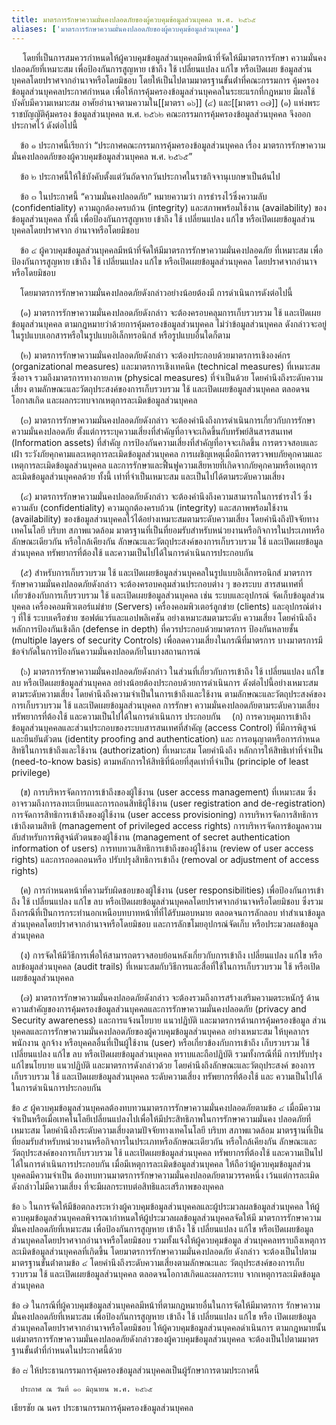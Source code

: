 ```yaml
---
title: มาตรการรักษาความมั่นคงปลอดภัยของผู้ควบคุมข้อมูลส่วนบุคคล พ.ศ. ๒๕๖๕
aliases: ['มาตรการรักษาความมั่นคงปลอดภัยของผู้ควบคุมข้อมูลส่วนบุคคล']
---
```



&emsp; โดยที่เป็นการสมควรกําหนดให้ผู้ควบคุมข้อมูลส่วนบุคคลมีหน้าที่จัดให้มีมาตรการรักษา
ความมั่นคงปลอดภัยที่เหมาะสม เพื่อป้องกันการสูญหาย เข้าถึง ใช้ เปลี่ยนแปลง
แก้ไข หรือเปิดเผย ข้อมูลส่วนบุคคลโดยปราศจากอํานาจหรือโดยมิชอบ
โดยให้เป็นไปตามมาตรฐานขั้นต่ําที่คณะกรรมการ คุ้มครองข้อมูลส่วนบุคคลประกาศกําหนด
เพื่อให้การคุ้มครองข้อมูลส่วนบุคคลในระยะแรกที่กฎหมาย มีผลใช้บังคับมีความเหมาะสม
อาศัยอํานาจตามความใน[[มาตรา ๑๖]] (๔) และ[[มาตรา ๓๗]] (๑)
แห่งพระราชบัญญัติคุ้มครอง ข้อมูลส่วนบุคคล พ.ศ. ๒๕๖๒
คณะกรรมการคุ้มครองข้อมูลส่วนบุคคล จึงออกประกาศไว้ ดังต่อไปนี้

&emsp;ข้อ ๑ ประกาศนี้เรียกว่า “ประกาศคณะกรรมการคุ้มครองข้อมูลส่วนบุคคล เรื่อง
มาตรการรักษาความมั่นคงปลอดภัยของผู้ควบคุมข้อมูลส่วนบุคคล พ.ศ. ๒๕๖๕”

&emsp;ข้อ ๒ ประกาศนี้ให้ใช้บังคับตั้งแต่วันถัดจากวันประกาศในราชกิจจานุเบกษาเป็นต้นไป

&emsp;ข้อ ๓ ในประกาศนี้
“ความมั่นคงปลอดภัย” หมายความว่า การธํารงไว้ซึ่งความลับ (confidentiality)
ความถูกต้องครบถ้วน (integrity) และสภาพพร้อมใช้งาน (availability)
ของข้อมูลส่วนบุคคล ทั้งนี้ เพื่อป้องกันการสูญหาย เข้าถึง ใช้ เปลี่ยนแปลง แก้ไข
หรือเปิดเผยข้อมูลส่วนบุคคลโดยปราศจาก อํานาจหรือโดยมิชอบ

&emsp;ข้อ ๔ ผู้ควบคุมข้อมูลส่วนบุคคลมีหน้าที่จัดให้มีมาตรการรักษาความมั่นคงปลอดภัย
ที่เหมาะสม เพื่อป้องกันการสูญหาย เข้าถึง ใช้ เปลี่ยนแปลง แก้ไข
หรือเปิดเผยข้อมูลส่วนบุคคล โดยปราศจากอํานาจหรือโดยมิชอบ

&emsp;โดยมาตรการรักษาความมั่นคงปลอดภัยดังกล่าวอย่างน้อยต้องมี การดําเนินการดังต่อไปนี้

&emsp;(๑) มาตรการรักษาความมั่นคงปลอดภัยดังกล่าว จะต้องครอบคลุมการเก็บรวบรวม
ใช้ และเปิดเผยข้อมูลส่วนบุคคล ตามกฎหมายว่าด้วยการคุ้มครองข้อมูลส่วนบุคคล
ไม่ว่าข้อมูลส่วนบุคคล ดังกล่าวจะอยู่ในรูปแบบเอกสารหรือในรูปแบบอิเล็กทรอนิกส์
หรือรูปแบบอื่นใดก็ตาม

&emsp;(๒) มาตรการรักษาความมั่นคงปลอดภัยดังกล่าว
จะต้องประกอบด้วยมาตรการเชิงองค์กร (organizational measures)
และมาตรการเชิงเทคนิค (technical measures) ที่เหมาะสม ซึ่งอาจ
รวมถึงมาตรการทางกายภาพ (physical measures) ที่จําเป็นด้วย
โดยคํานึงถึงระดับความเสี่ยง ตามลักษณะและวัตถุประสงค์ของการเก็บรวบรวม ใช้
และเปิดเผยข้อมูลส่วนบุคคล ตลอดจนโอกาสเกิด และผลกระทบจากเหตุการละเมิดข้อมูลส่วนบุคคล

&emsp;(๓) มาตรการรักษาความมั่นคงปลอดภัยดังกล่าว
จะต้องคํานึงถึงการดําเนินการเกี่ยวกับการรักษา ความมั่นคงปลอดภัย
ตั้งแต่การระบุความเสี่ยงที่สําคัญที่อาจจะเกิดขึ้นกับทรัพย์สินสารสนเทศ
(Information assets) ที่สําคัญ การป้องกันความเสี่ยงที่สําคัญที่อาจจะเกิดขึ้น
การตรวจสอบและเฝ้า ระวังภัยคุกคามและเหตุการละเมิดข้อมูลส่วนบุคคล
การเผชิญเหตุเมื่อมีการตรวจพบภัยคุกคามและ เหตุการละเมิดข้อมูลส่วนบุคคล
และการรักษาและฟื้นฟูความเสียหายที่เกิดจากภัยคุกคามหรือเหตุการ
ละเมิดข้อมูลส่วนบุคคลด้วย ทั้งนี้ เท่าที่จําเป็นเหมาะสม
และเป็นไปได้ตามระดับความเสี่ยง

&emsp;(๔) มาตรการรักษาความมั่นคงปลอดภัยดังกล่าว
จะต้องคํานึงถึงความสามารถในการธํารงไว้ ซึ่งความลับ (confidentiality)
ความถูกต้องครบถ้วน (integrity) และสภาพพร้อมใช้งาน (availability)
ของข้อมูลส่วนบุคคลไว้ได้อย่างเหมาะสมตามระดับความเสี่ยง
โดยคํานึงถึงปัจจัยทางเทคโนโลยี บริบท สภาพแวดล้อม
มาตรฐานที่เป็นที่ยอมรับสําหรับหน่วยงานหรือกิจการในประเภทหรือลักษณะเดียวกัน
หรือใกล้เคียงกัน ลักษณะและวัตถุประสงค์ของการเก็บรวบรวม ใช้
และเปิดเผยข้อมูลส่วนบุคคล ทรัพยากรที่ต้องใช้
และความเป็นไปได้ในการดําเนินการประกอบกัน

&emsp;(๕) สําหรับการเก็บรวบรวม ใช้ และเปิดเผยข้อมูลส่วนบุคคลในรูปแบบอิเล็กทรอนิกส์
มาตรการรักษาความมั่นคงปลอดภัยดังกล่าว จะต้องครอบคลุมส่วนประกอบต่าง ๆ
ของระบบ สารสนเทศที่เกี่ยวข้องกับการเก็บรวบรวม ใช้ และเปิดเผยข้อมูลส่วนบุคคล
เช่น ระบบและอุปกรณ์ จัดเก็บข้อมูลส่วนบุคคล เครื่องคอมพิวเตอร์แม่ข่าย (Servers)
เครื่องคอมพิวเตอร์ลูกข่าย (clients) และอุปกรณ์ต่าง ๆ ที่ใช้ ระบบเครือข่าย
ซอฟต์แวร์และแอปพลิเคชัน อย่างเหมาะสมตามระดับ ความเสี่ยง
โดยคํานึงถึงหลักการป้องกันเชิงลึก (defense in depth) ที่ควรประกอบด้วยมาตรการ
ป้องกันหลายชั้น (multiple layers of security Controls) เพื่อลดความเสี่ยงในกรณีที่มาตรการ
บางมาตรการมีข้อจํากัดในการป้องกันความมั่นคงปลอดภัยในบางสถานการณ์

&emsp;(๖) มาตรการรักษาความมั่นคงปลอดภัยดังกล่าว ในส่วนที่เกี่ยวกับการเข้าถึง ใช้
เปลี่ยนแปลง แก้ไข ลบ หรือเปิดเผยข้อมูลส่วนบุคคล
อย่างน้อยต้องประกอบด้วยการดําเนินการ ดังต่อไปนี้อย่างเหมาะสมตามระดับความเสี่ยง
โดยคํานึงถึงความจําเป็นในการเข้าถึงและใช้งาน ตามลักษณะและวัตถุประสงค์ของการเก็บรวบรวม
ใช้ และเปิดเผยข้อมูลส่วนบุคคล การรักษา ความมั่นคงปลอดภัยตามระดับความเสี่ยง ทรัพยากรที่ต้องใช้
และความเป็นไปได้ในการดําเนินการ ประกอบกัน
&emsp;(ก) การควบคุมการเข้าถึงข้อมูลส่วนบุคคลและส่วนประกอบของระบบสารสนเทศที่สําคัญ
(access Control) ที่มีการพิสูจน์และยืนยันตัวตน (identity proofing and authentication) และ
การอนุญาตหรือการกําหนดสิทธิในการเข้าถึงและใช้งาน (authorization) ที่เหมาะสม
โดยคํานึงถึง หลักการให้สิทธิเท่าที่จําเป็น (need-to-know basis)
ตามหลักการให้สิทธิที่น้อยที่สุดเท่าที่จําเป็น (principle of least privilege)

&emsp;(ข) การบริหารจัดการการเข้าถึงของผู้ใช้งาน (user access management) ที่เหมาะสม
ซึ่งอาจรวมถึงการลงทะเบียนและการถอนสิทธิผู้ใช้งาน (user registration and de-registration)
การจัดการสิทธิการเข้าถึงของผู้ใช้งาน (user access provisioning)
การบริหารจัดการสิทธิการเข้าถึงตามสิทธิ (management of privileged access rights)
การบริหารจัดการข้อมูลความลับสําหรับการพิสูจน์ตัวตนของผู้ใช้งาน (management of secret authentication information of users)
การทบทวนสิทธิการเข้าถึงของผู้ใช้งาน (review of user access rights)
และการถอดถอนหรือ ปรับปรุงสิทธิการเข้าถึง (removal or adjustment of access rights)

&emsp;(ค) การกําหนดหน้าที่ความรับผิดชอบของผู้ใช้งาน (user responsibilities)
เพื่อป้องกันการเข้าถึง ใช้ เปลี่ยนแปลง แก้ไข ลบ
หรือเปิดเผยข้อมูลส่วนบุคคลโดยปราศจากอํานาจหรือโดยมิชอบ
ซึ่งรวมถึงกรณีที่เป็นการกระทํานอกเหนือบทบาทหน้าที่ที่ได้รับมอบหมาย
ตลอดจนการลักลอบ ทําสําเนาข้อมูลส่วนบุคคลโดยปราศจากอํานาจหรือโดยมิชอบ
และการลักขโมยอุปกรณ์จัดเก็บ หรือประมวลผลข้อมูลส่วนบุคคล

&emsp;(ง) การจัดให้มีวิธีการเพื่อให้สามารถตรวจสอบย้อนหลังเกี่ยวกับการเข้าถึง
เปลี่ยนแปลง แก้ไข หรือลบข้อมูลส่วนบุคคล (audit trails)
ที่เหมาะสมกับวิธีการและสื่อที่ใช้ในการเก็บรวบรวม ใช้ หรือเปิดเผยข้อมูลส่วนบุคคล

&emsp;(๗) มาตรการรักษาความมั่นคงปลอดภัยดังกล่าว
จะต้องรวมถึงการสร้างเสริมความตระหนักรู้
ด้านความสําคัญของการคุ้มครองข้อมูลส่วนบุคคลและการรักษาความมั่นคงปลอดภัย
(privacy and Security awareness) และการแจ้งนโยบาย แนวปฏิบัติ
และมาตรการด้านการคุ้มครองข้อมูล
ส่วนบุคคลและการรักษาความมั่นคงปลอดภัยของผู้ควบคุมข้อมูลส่วนบุคคล
อย่างเหมาะสม ให้บุคลากร พนักงาน ลูกจ้าง หรือบุคคลอื่นที่เป็นผู้ใช้งาน (user)
หรือเกี่ยวข้องกับการเข้าถึง เก็บรวบรวม ใช้ เปลี่ยนแปลง แก้ไข ลบ
หรือเปิดเผยข้อมูลส่วนบุคคล ทราบและถือปฏิบัติ รวมทั้งกรณีที่มี
การปรับปรุงแก้ไขนโยบาย แนวปฏิบัติ และมาตรการดังกล่าวด้วย
โดยคํานึงถึงลักษณะและวัตถุประสงค์ ของการเก็บรวบรวม ใช้
และเปิดเผยข้อมูลส่วนบุคคล ระดับความเสี่ยง ทรัพยากรที่ต้องใช้ และ
ความเป็นไปได้ในการดําเนินการประกอบกัน

ข้อ ๕ ผู้ควบคุมข้อมูลส่วนบุคคลต้องทบทวนมาตรการรักษาความมั่นคงปลอดภัยตามข้อ ๔
เมื่อมีความจําเป็นหรือเมื่อเทคโนโลยีเปลี่ยนแปลงไปเพื่อให้มีประสิทธิภาพในการรักษาความมั่นคง ปลอดภัยที่เหมาะสม
โดยคํานึงถึงระดับความเสี่ยงตามปัจจัยทางเทคโนโลยี บริบท สภาพแวดล้อม
มาตรฐานที่เป็นที่ยอมรับสําหรับหน่วยงานหรือกิจการในประเภทหรือลักษณะเดียวกัน
หรือใกล้เคียงกัน ลักษณะและวัตถุประสงค์ของการเก็บรวบรวม ใช้
และเปิดเผยข้อมูลส่วนบุคคล ทรัพยากรที่ต้องใช้ และความเป็นไปได้ในการดําเนินการประกอบกัน
เมื่อมีเหตุการละเมิดข้อมูลส่วนบุคคล ให้ถือว่าผู้ควบคุมข้อมูลส่วนบุคคลมีความจําเป็น
ต้องทบทวนมาตรการรักษาความมั่นคงปลอดภัยตามวรรคหนึ่ง
เว้นแต่การละเมิดดังกล่าวไม่มีความเสี่ยง ที่จะมีผลกระทบต่อสิทธิและเสรีภาพของบุคคล

ข้อ ๖ ในการจัดให้มีข้อตกลงระหว่างผู้ควบคุมข้อมูลส่วนบุคคลและผู้ประมวลผลข้อมูลส่วนบุคคล
ให้ผู้ควบคุมข้อมูลส่วนบุคคลพิจารณากําหนดให้ผู้ประมวลผลข้อมูลส่วนบุคคลจัดให้มี
มาตรการรักษาความมั่นคงปลอดภัยที่เหมาะสม เพื่อป้องกันการสูญหาย เข้าถึง ใช้
เปลี่ยนแปลง แก้ไข หรือเปิดเผยข้อมูลส่วนบุคคลโดยปราศจากอํานาจหรือโดยมิชอบ
รวมทั้งแจ้งให้ผู้ควบคุมข้อมูล ส่วนบุคคลทราบถึงเหตุการละเมิดข้อมูลส่วนบุคคลที่เกิดขึ้น
โดยมาตรการรักษาความมั่นคงปลอดภัย ดังกล่าว
จะต้องเป็นไปตามมาตรฐานขั้นต่ําตามข้อ ๔
โดยคํานึงถึงระดับความเสี่ยงตามลักษณะและ วัตถุประสงค์ของการเก็บรวบรวม ใช้
และเปิดเผยข้อมูลส่วนบุคคล ตลอดจนโอกาสเกิดและผลกระทบ
จากเหตุการละเมิดข้อมูลส่วนบุคคล

ข้อ ๗ ในกรณีที่ผู้ควบคุมข้อมูลส่วนบุคคลมีหน้าที่ตามกฎหมายอื่นในการจัดให้มีมาตรการ
รักษาความมั่นคงปลอดภัยที่เหมาะสม เพื่อป้องกันการสูญหาย เข้าถึง ใช้
เปลี่ยนแปลง แก้ไข หรือ เปิดเผยข้อมูลส่วนบุคคลโดยปราศจากอํานาจหรือโดยมิชอบ
ให้ผู้ควบคุมข้อมูลส่วนบุคคลดําเนินการ ตามกฎหมายนั้น
แต่มาตรการรักษาความมั่นคงปลอดภัยดังกล่าวของผู้ควบคุมข้อมูลส่วนบุคคล
จะต้องเป็นไปตามมาตรฐานขั้นต่ําที่กําหนดในประกาศนี้ด้วย

ข้อ ๘ ให้ประธานกรรมการคุ้มครองข้อมูลส่วนบุคคลเป็นผู้รักษาการตามประกาศนี้

      ประกาศ ณ วันที่ ๑๐ มิถุนายน พ.ศ. ๒๕๖๕
เธียรชัย ณ นคร ประธานกรรมการคุ้มครองข้อมูลส่วนบุคคล